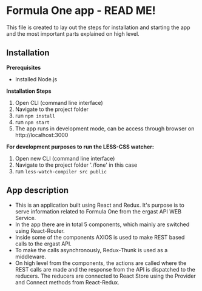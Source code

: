 # Formula One app - READ ME!

This file is created to lay out the steps for installation and starting the app and the most important parts explained on high level. 


## Installation

**Prerequisites**

 - Installed Node.js

**Installation Steps**

 1. Open CLI (command line interface)
 2. Navigate to the project folder
 3. run `npm install`
 4. run `npm start`
 5. The app runs in development mode, can be access through browser on http://localhost:3000

**For development purposes to run the LESS-CSS watcher:**
1. Open new CLI (command line interface)
2. Navigate to the project folder './fone' in this case
3. run `less-watch-compiler src public`

## App description

 - This is an application built using React and Redux. It's purpose is to serve information related to Formula One from the ergast API WEB Service.
 - In the app there are in total 5 components, which mainly are switched using React-Router.
 - Inside some of the components AXIOS is used to make REST based calls to the ergast API.
 - To make the calls asynchronously, Redux-Thunk is used as a middleware.
 - On high level from the components, the actions are called where the REST calls are made and the response from the API is dispatched to the reducers. The reducers are connected to React Store using the Provider and Connect methods from React-Redux.
